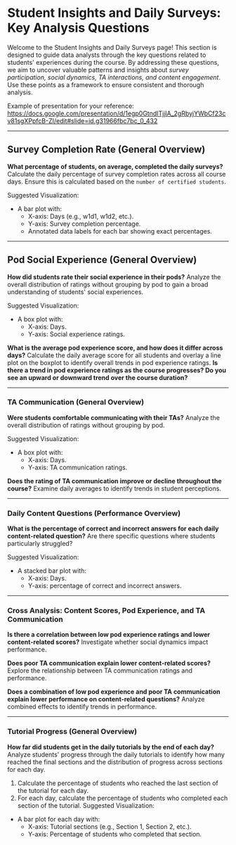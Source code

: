 # Student Insights and Daily Surveys: Key Analysis Questions


Welcome to the Student Insights and Daily Surveys page! This section is designed to guide data analysts through the key questions related to students' experiences during the course. By addressing these questions, we aim to uncover valuable patterns and insights about *survey participation, social dynamics, TA interactions, and content engagement*. Use these points as a framework to ensure consistent and thorough analysis.

Example of presentation for your reference: https://docs.google.com/presentation/d/1egp0GtndITjjlA_2gRbyjYWbCf23cv81sgXPpfcB-ZI/edit#slide=id.g31966fbc7bc_0_432

---

## Survey Completion Rate (General Overview)

**What percentage of students, on average, completed the daily surveys?**
Calculate the daily percentage of survey completion rates across all course days. Ensure this is calculated based on the `number of certified students`.

Suggested Visualization:
- A bar plot with:
    - X-axis: Days (e.g., w1d1, w1d2, etc.).
    - Y-axis: Survey completion percentage.
    - Annotated data labels for each bar showing exact percentages.

---

## Pod Social Experience (General Overview)

**How did students rate their social experience in their pods?**
Analyze the overall distribution of ratings without grouping by pod to gain a broad understanding of students' social experiences.

Suggested Visualization:
- A box plot with:
    - X-axis: Days.
    - Y-axis: Social experience ratings.

**What is the average pod experience score, and how does it differ across days?** Calculate the daily average score for all students and overlay a line plot on the boxplot to identify overall trends in pod experience ratings. **Is there a trend in pod experience ratings as the course progresses? Do you see an upward or downward trend over the course duration?**

---

### TA Communication (General Overview)

**Were students comfortable communicating with their TAs?**
Analyze the overall distribution of ratings without grouping by pod.

Suggested Visualization:
- A box plot with:
    - X-axis: Days.
    - Y-axis: TA communication ratings.

**Does the rating of TA communication improve or decline throughout the course?** Examine daily averages to identify trends in student perceptions.

---

### Daily Content Questions (Performance Overview)

**What is the percentage of correct and incorrect answers for each daily content-related question?** Are there specific questions where students particularly struggled?

Suggested Visualization:
- A stacked bar plot with:
    - X-axis: Days.
    - Y-axis: percentage of correct and incorrect answers.

---

### Cross Analysis: Content Scores, Pod Experience, and TA Communication

**Is there a correlation between low pod experience ratings and lower content-related scores?** Investigate whether social dynamics impact performance.

**Does poor TA communication explain lower content-related scores?**
Explore the relationship between TA communication ratings and performance.

**Does a combination of low pod experience and poor TA communication explain lower performance on content-related questions?**
Analyze combined effects to identify trends in performance.

---

### Tutorial Progress (General Overview)

**How far did students get in the daily tutorials by the end of each day?** Analyze students' progress through the daily tutorials to identify how many reached the final sections and the distribution of progress across sections for each day.

1. Calculate the percentage of students who reached the last section of the tutorial for each day.
2. For each day, calculate the percentage of students who completed each section of the tutorial.
Suggested Visualization:
- A bar plot for each day with:
    - X-axis: Tutorial sections (e.g., Section 1, Section 2, etc.).
    - Y-axis: Percentage of students who completed that section.


